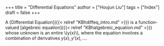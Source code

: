 +++
title = "Differential Equations"
author = ["Houjun Liu"]
tags = ["Index"]
draft = false
+++

A [Differential Equation]({{< relref "KBhdiffeq_intro.md" >}}) is a function-valued  [algebreic equation]({{< relref "KBhalgebreic_equation.md" >}}) whose unknown is an entire \\(y(x)\\), where the equation involves a combination of derivatives $y(x), y'(x), ...$.
